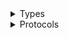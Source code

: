 <details>
<summary>Types</summary>

  - [SecretsManagerClient](/aws-sdk-swift/reference/0.x/AWSSecretsManager/SecretsManagerClient)
  - [SecretsManagerClient.SecretsManagerClientConfiguration](/aws-sdk-swift/reference/0.x/AWSSecretsManager/SecretsManagerClient.SecretsManagerClientConfiguration)
  - [SecretsManagerClientLogHandlerFactory](/aws-sdk-swift/reference/0.x/AWSSecretsManager/SecretsManagerClientLogHandlerFactory)
  - [SecretsManagerClientTypes](/aws-sdk-swift/reference/0.x/AWSSecretsManager/SecretsManagerClientTypes)

</details>

<details>
<summary>Protocols</summary>

  - [SecretsManagerClientProtocol](/aws-sdk-swift/reference/0.x/AWSSecretsManager/SecretsManagerClientProtocol)

</details>
